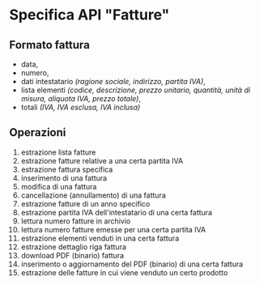 # Specifica API "Fatture"

## Formato fattura

- data,
- numero,
- dati intestatario *(ragione sociale, indirizzo, partita IVA)*,
- lista elementi *(codice, descrizione, prezzo unitario, quantità, unità di misura, aliquota IVA, prezzo totale)*, 
- totali *(IVA, IVA esclusa, IVA inclusa)*

## Operazioni

1.  estrazione lista fatture
2.  estrazione fatture relative a una certa partita IVA
3.  estrazione fattura specifica
4.  inserimento di una fattura
5.  modifica di una fattura
6.  cancellazione (annullamento) di una fattura
7.  estrazione fatture di un anno specifico
8.  estrazione partita IVA dell'intestatario di una certa fattura
9.  lettura numero fatture in archivio 
10. lettura numero fatture emesse per una certa partita IVA
11. estrazione elementi venduti in una certa fattura
12. estrazione dettaglio riga fattura
13. download PDF (binario) fattura
14. inserimento o aggiornamento del PDF (binario) di una certa fattura
15. estrazione delle fatture in cui viene venduto un certo prodotto